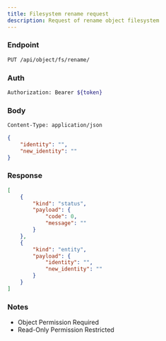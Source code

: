 ```yaml
---
title: Filesystem rename request
description: Request of rename object filesystem
---
```


### Endpoint

```bash
PUT /api/object/fs/rename/
```

### Auth

```bash
Authorization: Bearer ${token}
```

### Body

```bash
Content-Type: application/json
```

```json [Json]
{
    "identity": "",
    "new_identity": ""
}
```

### Response

```json [Json]
[
    {
        "kind": "status",
        "payload": {
            "code": 0,
            "message": ""
        }
    },
    {
        "kind": "entity",
        "payload": {
            "identity": "",
            "new_identity": ""
        }
    }
]
```

### Notes

- Object Permission Required
- Read-Only Permission Restricted
